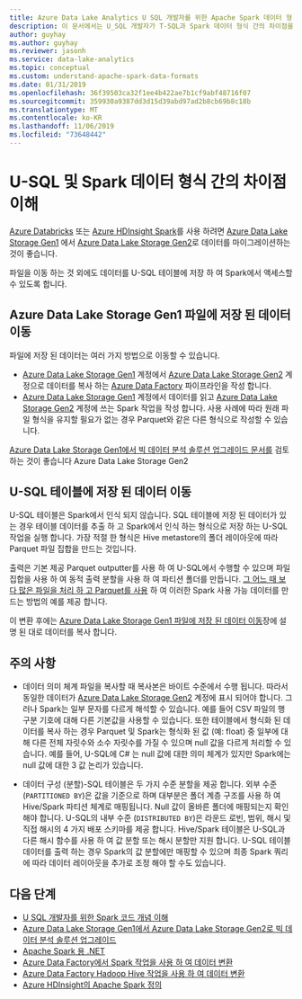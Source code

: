 ```yaml
---
title: Azure Data Lake Analytics U SQL 개발자를 위한 Apache Spark 데이터 형식을 이해 합니다.
description: 이 문서에서는 U_SQL 개발자가 T-SQL과 Spark 데이터 형식 간의 차이점을 이해 하는 데 도움이 되는 Apache Spark 개념을 설명 합니다.
author: guyhay
ms.author: guyhay
ms.reviewer: jasonh
ms.service: data-lake-analytics
ms.topic: conceptual
ms.custom: understand-apache-spark-data-formats
ms.date: 01/31/2019
ms.openlocfilehash: 36f39503ca32f1ee4b422ae7b1cf9abf48716f07
ms.sourcegitcommit: 359930a9387dd3d15d39abd97ad2b8cb69b8c18b
ms.translationtype: MT
ms.contentlocale: ko-KR
ms.lasthandoff: 11/06/2019
ms.locfileid: "73648442"
---
```

# <a name="understand-differences-between-u-sql-and-spark-data-formats"></a>U-SQL 및 Spark 데이터 형식 간의 차이점 이해

[Azure Databricks](../azure-databricks/what-is-azure-databricks.md) 또는 [Azure HDInsight Spark](../hdinsight/spark/apache-spark-overview.md)를 사용 하려면 [Azure Data Lake Storage Gen1](../data-lake-store/data-lake-store-overview.md) 에서 [Azure Data Lake Storage Gen2](../storage/blobs/data-lake-storage-introduction.md)로 데이터를 마이그레이션하는 것이 좋습니다.

파일을 이동 하는 것 외에도 데이터를 U-SQL 테이블에 저장 하 여 Spark에서 액세스할 수 있도록 합니다.

## <a name="move-data-stored-in-azure-data-lake-storage-gen1-files"></a>Azure Data Lake Storage Gen1 파일에 저장 된 데이터 이동

파일에 저장 된 데이터는 여러 가지 방법으로 이동할 수 있습니다.

- [Azure Data Lake Storage Gen1](../data-lake-store/data-lake-store-overview.md) 계정에서 [Azure Data Lake Storage Gen2](../storage/blobs/data-lake-storage-introduction.md) 계정으로 데이터를 복사 하는 [Azure Data Factory](../data-factory/introduction.md) 파이프라인을 작성 합니다.
- [Azure Data Lake Storage Gen1](../data-lake-store/data-lake-store-overview.md) 계정에서 데이터를 읽고 [Azure Data Lake Storage Gen2](../storage/blobs/data-lake-storage-introduction.md) 계정에 쓰는 Spark 작업을 작성 합니다. 사용 사례에 따라 원래 파일 형식을 유지할 필요가 없는 경우 Parquet와 같은 다른 형식으로 작성할 수 있습니다.

[Azure Data Lake Storage Gen1에서 빅 데이터 분석 솔루션 업그레이드 문서를](../storage/blobs/data-lake-storage-upgrade.md) 검토 하는 것이 좋습니다 Azure Data Lake Storage Gen2

## <a name="move-data-stored-in-u-sql-tables"></a>U-SQL 테이블에 저장 된 데이터 이동

U-SQL 테이블은 Spark에서 인식 되지 않습니다. SQL 테이블에 저장 된 데이터가 있는 경우 테이블 데이터를 추출 하 고 Spark에서 인식 하는 형식으로 저장 하는 U-SQL 작업을 실행 합니다. 가장 적절 한 형식은 Hive metastore의 폴더 레이아웃에 따라 Parquet 파일 집합을 만드는 것입니다.

출력은 기본 제공 Parquet outputter를 사용 하 여 U-SQL에서 수행할 수 있으며 파일 집합을 사용 하 여 동적 출력 분할을 사용 하 여 파티션 폴더를 만듭니다. [그 어느 때 보다 많은 파일을 처리 하 고 Parquet를 사용](https://blogs.msdn.microsoft.com/azuredatalake/2018/06/11/process-more-files-than-ever-and-use-parquet-with-azure-data-lake-analytics) 하 여 이러한 Spark 사용 가능 데이터를 만드는 방법의 예를 제공 합니다.

이 변환 후에는 [Azure Data Lake Storage Gen1 파일에 저장 된 데이터 이동](#move-data-stored-in-azure-data-lake-storage-gen1-files)장에 설명 된 대로 데이터를 복사 합니다.

## <a name="caveats"></a>주의 사항

- 데이터 의미 체계 파일을 복사할 때 복사본은 바이트 수준에서 수행 됩니다. 따라서 동일한 데이터가 [Azure Data Lake Storage Gen2](../storage/blobs/data-lake-storage-introduction.md) 계정에 표시 되어야 합니다. 그러나 Spark는 일부 문자를 다르게 해석할 수 있습니다. 예를 들어 CSV 파일의 행 구분 기호에 대해 다른 기본값을 사용할 수 있습니다.
    또한 테이블에서 형식화 된 데이터를 복사 하는 경우 Parquet 및 Spark는 형식화 된 값 (예: float) 중 일부에 대해 다른 전체 자릿수와 소수 자릿수를 가질 수 있으며 null 값을 다르게 처리할 수 있습니다. 예를 들어, U-SQL에 C# 는 null 값에 대한 의미 체계가 있지만 Spark에는 null 값에 대한 3 값 논리가 있습니다.

- 데이터 구성 (분할)-SQL 테이블은 두 가지 수준 분할을 제공 합니다. 외부 수준 (`PARTITIONED BY`)은 값을 기준으로 하며 대부분은 폴더 계층 구조를 사용 하 여 Hive/Spark 파티션 체계로 매핑됩니다. Null 값이 올바른 폴더에 매핑되는지 확인 해야 합니다. U-SQL의 내부 수준 (`DISTRIBUTED BY`)은 라운드 로빈, 범위, 해시 및 직접 해시의 4 가지 배포 스키마를 제공 합니다.
    Hive/Spark 테이블은 U-SQL과 다른 해시 함수를 사용 하 여 값 분할 또는 해시 분할만 지원 합니다. U-SQL 테이블 데이터를 출력 하는 경우 Spark의 값 분할에만 매핑할 수 있으며 최종 Spark 쿼리에 따라 데이터 레이아웃을 추가로 조정 해야 할 수도 있습니다.

## <a name="next-steps"></a>다음 단계

- [U SQL 개발자를 위한 Spark 코드 개념 이해](understand-spark-code-concepts.md)
- [Azure Data Lake Storage Gen1에서 Azure Data Lake Storage Gen2로 빅 데이터 분석 솔루션 업그레이드](../storage/blobs/data-lake-storage-upgrade.md)
- [Apache Spark 용 .NET](https://docs.microsoft.com/dotnet/spark/what-is-apache-spark-dotnet)
- [Azure Data Factory에서 Spark 작업을 사용 하 여 데이터 변환](../data-factory/transform-data-using-spark.md)
- [Azure Data Factory Hadoop Hive 작업을 사용 하 여 데이터 변환](../data-factory/transform-data-using-hadoop-hive.md)
- [Azure HDInsight의 Apache Spark 정의](../hdinsight/spark/apache-spark-overview.md)
